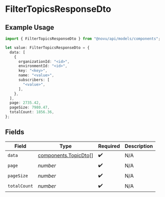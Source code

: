 # FilterTopicsResponseDto

## Example Usage

```typescript
import { FilterTopicsResponseDto } from "@novu/api/models/components";

let value: FilterTopicsResponseDto = {
  data: [
    {
      organizationId: "<id>",
      environmentId: "<id>",
      key: "<key>",
      name: "<value>",
      subscribers: [
        "<value>",
      ],
    },
  ],
  page: 2735.42,
  pageSize: 7980.47,
  totalCount: 1856.36,
};
```

## Fields

| Field                                                        | Type                                                         | Required                                                     | Description                                                  |
| ------------------------------------------------------------ | ------------------------------------------------------------ | ------------------------------------------------------------ | ------------------------------------------------------------ |
| `data`                                                       | [components.TopicDto](../../models/components/topicdto.md)[] | :heavy_check_mark:                                           | N/A                                                          |
| `page`                                                       | *number*                                                     | :heavy_check_mark:                                           | N/A                                                          |
| `pageSize`                                                   | *number*                                                     | :heavy_check_mark:                                           | N/A                                                          |
| `totalCount`                                                 | *number*                                                     | :heavy_check_mark:                                           | N/A                                                          |